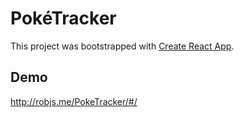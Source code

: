 # PokéTracker

This project was bootstrapped with [Create React App](https://github.com/facebook/create-react-app).

## Demo
http://robjs.me/PokeTracker/#/


